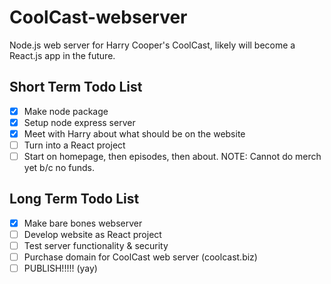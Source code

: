 # CoolCast-webserver
Node.js web server for Harry Cooper's CoolCast, likely will become a React.js app in the future.

## Short Term Todo List
- [x] Make node package
- [x] Setup node express server
- [x] Meet with Harry about what should be on the website
- [ ] Turn into a React project
- [ ] Start on homepage, then episodes, then about.
NOTE: Cannot do merch yet b/c no funds.

## Long Term Todo List
- [x] Make bare bones webserver
- [ ] Develop website as React project
- [ ] Test server functionality & security
- [ ] Purchase domain for CoolCast web server (coolcast.biz)
- [ ] PUBLISH!!!!! (yay)
